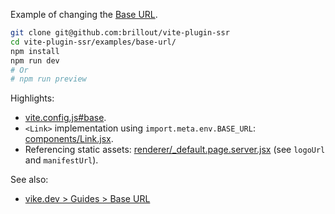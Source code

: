 Example of changing the [Base URL](https://vike.dev/base-url).

```bash
git clone git@github.com:brillout/vite-plugin-ssr
cd vite-plugin-ssr/examples/base-url/
npm install
npm run dev
# Or
# npm run preview
```

Highlights:
 - [vite.config.js#base](vite.config.js).
 - `<Link>` implementation using `import.meta.env.BASE_URL`: [components/Link.jsx](components/Link.jsx).
 - Referencing static assets: [renderer/_default.page.server.jsx](renderer/_default.page.server.jsx) (see `logoUrl` and `manifestUrl`).

See also:
 - [vike.dev > Guides > Base URL](https://vike.dev/base-url)
